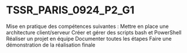 # TSSR_PARIS_0924_P2_G1
Mise en pratique des compétences suivantes :  Mettre en place une architecture client/serveur Créer et gérer des scripts bash et PowerShell Réaliser un projet en équipe Documenter toutes les étapes Faire une démonstration de la réalisation finale
